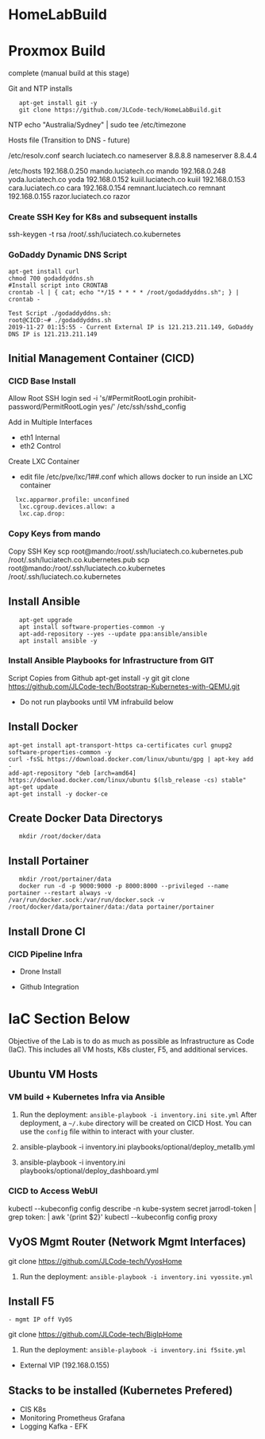 # HomeLabBuild

# Proxmox Build
complete (manual build at this stage)

   Git and NTP installs
   
   ```apt-get install ntp -y
      apt-get install git -y
      git clone https://github.com/JLCode-tech/HomeLabBuild.git
   ```

NTP
echo "Australia/Sydney" | sudo tee /etc/timezone


Hosts file (Transition to DNS - future)

/etc/resolv.conf
search luciatech.co
nameserver 8.8.8.8
nameserver 8.8.4.4

/etc/hosts
192.168.0.250 mando.luciatech.co mando
192.168.0.248 yoda.luciatech.co yoda
192.168.0.152 kuiil.luciatech.co kuiil
192.168.0.153 cara.luciatech.co cara
192.168.0.154 remnant.luciatech.co remnant
192.168.0.155 razor.luciatech.co razor

### Create SSH Key for K8s and subsequent installs
ssh-keygen -t rsa
/root/.ssh/luciatech.co.kubernetes

### GoDaddy Dynamic DNS Script
   ```apt-get update
   apt-get install curl
   chmod 700 godaddyddns.sh
   #Install script into CRONTAB
   crontab -l | { cat; echo "*/15 * * * * /root/godaddyddns.sh"; } | crontab -
   
   Test Script ./godaddyddns.sh:
   root@CICD:~# ./godaddyddns.sh 
   2019-11-27 01:15:55 - Current External IP is 121.213.211.149, GoDaddy DNS IP is 121.213.211.149
   ```

## Initial Management Container (CICD)

### CICD Base Install

Allow Root SSH login
sed -i 's/#PermitRootLogin prohibit-password/PermitRootLogin yes/' /etc/ssh/sshd_config

Add in Multiple Interfaces
 - eth1 Internal
 - eth2 Control

Create LXC Container 
 - edit file /etc/pve/lxc/1##.conf which allows docker to run inside an LXC container
 ```unprivileged: 0 #Allows privileged Docker
   lxc.apparmor.profile: unconfined
    lxc.cgroup.devices.allow: a
    lxc.cap.drop: 
```
### Copy Keys from mando
Copy SSH Key
scp root@mando:/root/.ssh/luciatech.co.kubernetes.pub /root/.ssh/luciatech.co.kubernetes.pub
scp root@mando:/root/.ssh/luciatech.co.kubernetes /root/.ssh/luciatech.co.kubernetes

## Install Ansible
```apt-get update
   apt-get upgrade
   apt install software-properties-common -y
   apt-add-repository --yes --update ppa:ansible/ansible
   apt install ansible -y
```
### Install Ansible Playbooks for Infrastructure from GIT
Script Copies from Github
apt-get install -y git
git clone https://github.com/JLCode-tech/Bootstrap-Kubernetes-with-QEMU.git

* Do not run playbooks until VM infrabuild below

## Install Docker

```apt-get update
apt-get install apt-transport-https ca-certificates curl gnupg2 software-properties-common -y
curl -fsSL https://download.docker.com/linux/ubuntu/gpg | apt-key add -
add-apt-repository "deb [arch=amd64] https://download.docker.com/linux/ubuntu $(lsb_release -cs) stable"
apt-get update
apt-get install -y docker-ce
```

## Create Docker Data Directorys
```mkdir /root/docker
   mkdir /root/docker/data
```

## Install Portainer
```mkdir /root/portainer
   mkdir /root/portainer/data
   docker run -d -p 9000:9000 -p 8000:8000 --privileged --name portainer --restart always -v /var/run/docker.sock:/var/run/docker.sock -v /root/docker/data/portainer/data:/data portainer/portainer
```

## Install Drone CI

### CICD Pipeline Infra
- Drone Install



- Github Integration

# IaC Section Below

Objective of the Lab is to do as much as possible as Infrastructure as Code (IaC). This includes all VM hosts, K8s cluster, F5, and additional services.

## Ubuntu VM Hosts

### VM build + Kubernetes Infra via Ansible
1. Run the deployment: `ansible-playbook -i inventory.ini site.yml`
After deployment, a `~/.kube` directory will be created on CICD Host. You can use the `config` file within to interact with your cluster.

2. ansible-playbook -i inventory.ini playbooks/optional/deploy_metallb.yml
3. ansible-playbook -i inventory.ini playbooks/optional/deploy_dashboard.yml



### CICD to Access WebUI
kubectl --kubeconfig config describe -n kube-system secret jarrodl-token | grep token: | awk '{print $2}'
kubectl --kubeconfig config proxy


## VyOS Mgmt Router (Network Mgmt Interfaces)

git clone https://github.com/JLCode-tech/VyosHome
1. Run the deployment: `ansible-playbook -i inventory.ini vyossite.yml`

## Install F5
    - mgmt IP off VyOS

git clone https://github.com/JLCode-tech/BigIpHome
1. Run the deployment: `ansible-playbook -i inventory.ini f5site.yml`

- External VIP (192.168.0.155)



## Stacks to be installed (Kubernetes Prefered)

- CIS K8s
- Monitoring
        Prometheus
        Grafana
- Logging
        Kafka - EFK

    